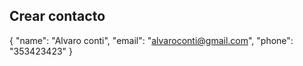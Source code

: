 <h2>Crear contacto</h2>

{
  "name": "Alvaro conti",
  "email": "alvaroconti@gmail.com",
  "phone": "353423423"
}
